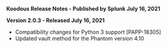 **Koodous Release Notes - Published by Splunk July 16, 2021**


**Version 2.0.3 - Released July 16, 2021**

* Compatibility changes for Python 3 support [PAPP-18305]
* Updated vault method for the Phantom version 4.10
